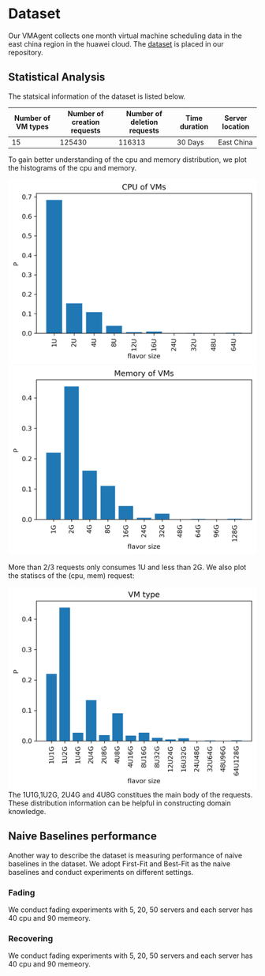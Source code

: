 # Dataset 
Our VMAgent collects one month virtual machine scheduling data in the east china region in the huawei cloud.
The [dataset](https://github.com/mail-ecnu/VMAgent/blob/master/vmagent/data/dataset.csv) is placed in our repository.

## Statistical Analysis
The statsical information of the dataset is listed below.

| Number of  VM types | Number of  creation requests | Number of  deletion requests | Time duration | Server location |
|---------------------|------------------------------|------------------------------|---------------|-----------------|
| 15                  | 125430                       | 116313                       | 30 Days       | East China      |

To gain better understanding of the cpu and memory distribution, we plot the histograms of the cpu and memory.

![cpu](../images/scenarios/cpu.png)
![mem](../images/scenarios/mem.png)

More than 2/3 requests only consumes 1U and less than 2G.
We also plot the statiscs of the (cpu, mem) request:

![vmtype](../images/scenarios/vm_type.png)
The 1U1G,1U2G, 2U4G and 4U8G constitues the main body of the requests.
These distribution information can be helpful in constructing domain knowledge.

## Naive Baselines performance
Another way to describe the dataset is measuring performance of naive baselines in the dataset.
We adopt First-Fit and Best-Fit as the naive baselines and conduct experiments on different settings.

### Fading 
We conduct fading experiments with 5, 20, 50 servers and each server has 40 cpu and 90 memeory.


### Recovering
We conduct fading experiments with 5, 20, 50 servers and each server has 40 cpu and 90 memeory.